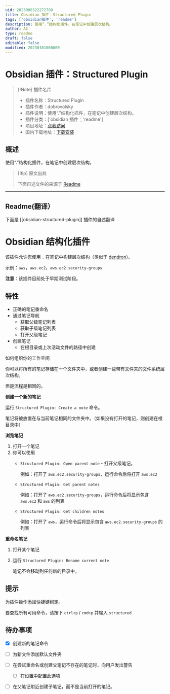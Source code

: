 ```yaml
---
uid: 2023080322272780
title: Obsidian 插件：Structured Plugin
tags: ['obsidian插件', 'readme']
description: 使用“.”结构化插件，在笔记中创建层次结构。
author: AI
type: readme
draft: false
editable: false
modified: 20230101000000
---
```


# Obsidian 插件：Structured Plugin

> [!Note] 插件名片
> - 插件名称：Structured Plugin
> - 插件作者：dobrovolsky
> - 插件说明：使用“.”结构化插件，在笔记中创建层次结构。
> - 插件分类：['obsidian 插件 ', 'readme']
> - 项目地址：[点我访问](https://github.com/dobrovolsky/obsidian-structure)
> - 国内下载地址：[下载安装](https://pkmer.cn/products/plugin/pluginMarket/?obsidian-structured-plugin)

## 概述

使用“.”结构化插件，在笔记中创建层次结构。

> [!tip] 原文出处
>
>下面自述文件的来源于 [Readme](https://ghproxy.net/https://raw.githubusercontent.com/dobrovolsky/obsidian-structure/master/README.md)
>

---

## Readme(翻译）

下面是 [[obsidian-structured-plugin]] 插件的自述翻译

# Obsidian 结构化插件

该插件允许您使用 `.` 在笔记中构建层次结构（类似于 [dendron](https://wiki.dendron.so/)）。

示例：`aws`，`aws.ec2`，`aws.ec2.security-groups`

**注意**：该插件目前处于早期测试阶段。

## 特性

- 正确的笔记重命名
- 通过笔记导航
    - 获取父级笔记列表
    - 获取子级笔记列表
    - 打开父级笔记
- 创建笔记
    - 在根目录或上次活动文件的路径中创建

如何组织你的工作空间

你可以将所有的笔记存储在一个文件夹中，或者创建一些带有文件夹的文件系统层次结构。

但是流程是相同的。

**创建一个新的笔记**

运行 `Structured Plugin: Create a note` 命令。

笔记将被放置在与当前笔记相同的文件夹中。（如果没有打开的笔记，则创建在根目录中）

**浏览笔记**

1. 打开一个笔记
2. 你可以使用
   - `Structured Plugin: Open parent note` - 打开父级笔记。

     例如：打开了 `aws.ec2.security-groups`，运行命令后将打开 `aws.ec2`

   - `Structured Plugin: Get parent notes`

     例如：打开了 `aws.ec2.security-groups`，运行命令后将显示包含 `aws.ec2` 和 `aws` 的列表

   - `Structured Plugin: Get children notes`

     例如：打开了 `aws`，运行命令后将显示包含 `aws.ec2.security-groups` 的列表

**重命名笔记**

1. 打开某个笔记
2. 运行 `Structured Plugin: Rename current note`

   笔记不会移动到任何新的目录中。

## 提示

为插件操作添加快捷键绑定。

要查找所有可用命令，请按下 `ctrl+p` / `cmd+p` 并输入 `structured`

## 待办事项

- [x] 创建新的笔记命令
- [ ] 为新文件添加默认文件夹
- [ ] 在尝试重命名或创建父笔记不存在的笔记时，向用户发出警告
    - [ ] 在设置中配置此选项
- [ ] 在父笔记附近创建子笔记，而不是当前打开的笔记。



